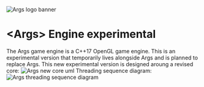 ![Args logo banner](https://cdn.discordapp.com/attachments/448616491416551438/700405124589420675/Args-banner-long.png)
# \<Args\> Engine experimental
The Args game engine is a C++17 OpenGL game engine.
This is an experimental version that temporarily lives alongside Args and is planned to replace Args.
This new experimental version is designed aroung a revised core:
![Args new core uml](https://cdn.discordapp.com/attachments/448616491416551438/704044271929655356/unknown.png)
Threading sequence diagram:
![Args threading sequence diagram](https://cdn.discordapp.com/attachments/448616491416551438/703997061812584579/unknown.png)
